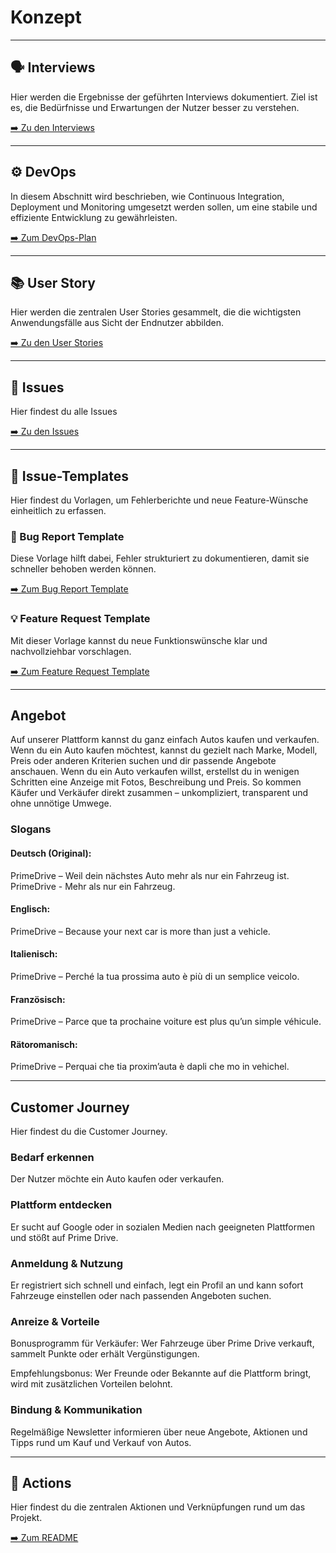 # Konzept

---

## 🗣️ Interviews

Hier werden die Ergebnisse der geführten Interviews dokumentiert. Ziel ist es, die Bedürfnisse und Erwartungen der Nutzer besser zu verstehen.

[➡️ Zu den Interviews](./Interviews/Interview.md)

---

## ⚙️ DevOps

In diesem Abschnitt wird beschrieben, wie Continuous Integration, Deployment und Monitoring umgesetzt werden sollen, um eine stabile und effiziente Entwicklung zu gewährleisten.

[➡️ Zum DevOps-Plan](./DevOps/Tools.md#️-devops-tools)

---

## 📚 User Story

Hier werden die zentralen User Stories gesammelt, die die wichtigsten Anwendungsfälle aus Sicht der Endnutzer abbilden.

[➡️ Zu den User Stories](./UserStory/UserStory.md)

---

## 📝 Issues
Hier findest du alle Issues

[➡️ Zu den Issues](./UserStory/Issues.md)

---

## 📝 Issue-Templates

Hier findest du Vorlagen, um Fehlerberichte und neue Feature-Wünsche einheitlich zu erfassen.

### 🐞 Bug Report Template

Diese Vorlage hilft dabei, Fehler strukturiert zu dokumentieren, damit sie schneller behoben werden können.

[➡️ Zum Bug Report Template](./Issue-Template/bug_report.md)

### 💡 Feature Request Template

Mit dieser Vorlage kannst du neue Funktionswünsche klar und nachvollziehbar vorschlagen.

[➡️ Zum Feature Request Template](./Issue-Template/feature_request.md)

---

## Angebot

Auf unserer Plattform kannst du ganz einfach Autos kaufen und verkaufen.
Wenn du ein Auto kaufen möchtest, kannst du gezielt nach Marke, Modell, Preis oder anderen Kriterien suchen und dir passende Angebote anschauen.
Wenn du ein Auto verkaufen willst, erstellst du in wenigen Schritten eine Anzeige mit Fotos, Beschreibung und Preis.
So kommen Käufer und Verkäufer direkt zusammen – unkompliziert, transparent und ohne unnötige Umwege.

### Slogans

#### Deutsch (Original):
PrimeDrive – Weil dein nächstes Auto mehr als nur ein Fahrzeug ist.
PrimeDrive - Mehr als nur ein Fahrzeug.

#### Englisch:
PrimeDrive – Because your next car is more than just a vehicle.

#### Italienisch:
PrimeDrive – Perché la tua prossima auto è più di un semplice veicolo.

#### Französisch:
PrimeDrive – Parce que ta prochaine voiture est plus qu’un simple véhicule.

#### Rätoromanisch:
PrimeDrive – Perquai che tia proxim’auta è dapli che mo in vehichel.

---

## Customer Journey

Hier findest du die Customer Journey.

### Bedarf erkennen
Der Nutzer möchte ein Auto kaufen oder verkaufen.

###  Plattform entdecken
Er sucht auf Google oder in sozialen Medien nach geeigneten Plattformen und stößt auf Prime Drive.

### Anmeldung & Nutzung
Er registriert sich schnell und einfach, legt ein Profil an und kann sofort Fahrzeuge einstellen oder nach passenden Angeboten suchen.

### Anreize & Vorteile
Bonusprogramm für Verkäufer: Wer Fahrzeuge über Prime Drive verkauft, sammelt Punkte oder erhält Vergünstigungen.

Empfehlungsbonus: Wer Freunde oder Bekannte auf die Plattform bringt, wird mit zusätzlichen Vorteilen belohnt.

### Bindung & Kommunikation
Regelmäßige Newsletter informieren über neue Angebote, Aktionen und Tipps rund um Kauf und Verkauf von Autos.

---

## 🚀 Actions

Hier findest du die zentralen Aktionen und Verknüpfungen rund um das Projekt.

[➡️ Zum README](../../README.md#-konzept)
